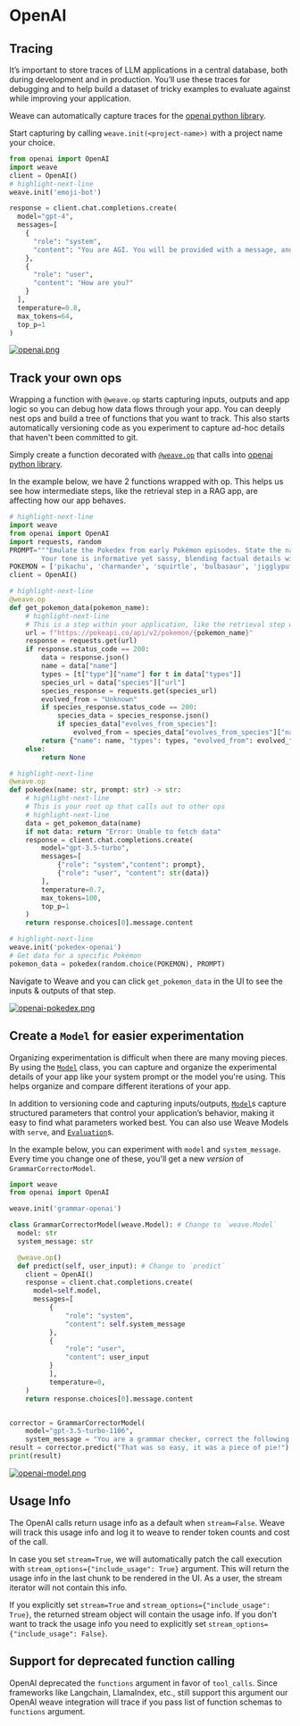 # OpenAI

## Tracing

It’s important to store traces of LLM applications in a central database, both during development and in production. You’ll use these traces for debugging and to help build a dataset of tricky examples to evaluate against while improving your application.

Weave can automatically capture traces for the [openai python library](https://platform.openai.com/docs/reference/python-sdk?lang=python). 

Start capturing by calling `weave.init(<project-name>)` with a project name your choice.

```python
from openai import OpenAI
import weave
client = OpenAI()
# highlight-next-line
weave.init('emoji-bot')

response = client.chat.completions.create(
  model="gpt-4",
  messages=[
    {
      "role": "system",
      "content": "You are AGI. You will be provided with a message, and your task is to respond using emojis only."
    },
    {
      "role": "user",
      "content": "How are you?"
    }
  ],
  temperature=0.8,
  max_tokens=64,
  top_p=1
)
```

[![openai.png](imgs/openai.png)](https://wandb.ai/_scott/emoji-bot/weave/calls)

## Track your own ops

Wrapping a function with `@weave.op` starts capturing inputs, outputs and app logic so you can debug how data flows through your app. You can deeply nest ops and build a tree of functions that you want to track. This also starts automatically versioning code as you experiment to capture ad-hoc details that haven't been committed to git.

Simply create a function decorated with [`@weave.op`](/guides/tracing/ops) that calls into [openai python library](https://platform.openai.com/docs/reference/python-sdk?lang=python).

In the example below, we have 2 functions wrapped with op. This helps us see how intermediate steps, like the retrieval step in a RAG app, are affecting how our app behaves.

```python
# highlight-next-line
import weave
from openai import OpenAI
import requests, random
PROMPT="""Emulate the Pokedex from early Pokémon episodes. State the name of the Pokemon and then describe it.
        Your tone is informative yet sassy, blending factual details with a touch of dry humor. Be concise, no more than 3 sentences. """
POKEMON = ['pikachu', 'charmander', 'squirtle', 'bulbasaur', 'jigglypuff', 'meowth', 'eevee']
client = OpenAI()

# highlight-next-line
@weave.op
def get_pokemon_data(pokemon_name):
    # highlight-next-line
    # This is a step within your application, like the retrieval step within a RAG app
    url = f"https://pokeapi.co/api/v2/pokemon/{pokemon_name}"
    response = requests.get(url)
    if response.status_code == 200:
        data = response.json()
        name = data["name"]
        types = [t["type"]["name"] for t in data["types"]]
        species_url = data["species"]["url"]
        species_response = requests.get(species_url)
        evolved_from = "Unknown"
        if species_response.status_code == 200:
            species_data = species_response.json()
            if species_data["evolves_from_species"]:
                evolved_from = species_data["evolves_from_species"]["name"]
        return {"name": name, "types": types, "evolved_from": evolved_from}
    else:
        return None

# highlight-next-line
@weave.op
def pokedex(name: str, prompt: str) -> str:
    # highlight-next-line
    # This is your root op that calls out to other ops
    # highlight-next-line
    data = get_pokemon_data(name) 
    if not data: return "Error: Unable to fetch data"
    response = client.chat.completions.create(
        model="gpt-3.5-turbo",
        messages=[
            {"role": "system","content": prompt},
            {"role": "user", "content": str(data)}
        ],
        temperature=0.7,
        max_tokens=100,
        top_p=1
    )
    return response.choices[0].message.content

# highlight-next-line
weave.init('pokedex-openai')
# Get data for a specific Pokémon
pokemon_data = pokedex(random.choice(POKEMON), PROMPT)
```

Navigate to Weave and you can click `get_pokemon_data` in the UI to see the inputs & outputs of that step.

[![openai-pokedex.png](imgs/openai-pokedex.png)](https://wandb.ai/_scott/pokedex-openai/weave)

## Create a `Model` for easier experimentation

Organizing experimentation is difficult when there are many moving pieces. By using the [`Model`](/guides/models) class, you can capture and organize the experimental details of your app like your system prompt or the model you're using. This helps organize and compare different iterations of your app. 

In addition to versioning code and capturing inputs/outputs, [`Model`](/guides/models)s capture structured parameters that control your application’s behavior, making it easy to find what parameters worked best. You can also use Weave Models with `serve`, and [`Evaluation`](/guides/evaluations)s.

In the example below, you can experiment with `model` and `system_message`. Every time you change one of these, you'll get a new _version_ of `GrammarCorrectorModel`. 

```python
import weave
from openai import OpenAI

weave.init('grammar-openai')

class GrammarCorrectorModel(weave.Model): # Change to `weave.Model`
  model: str
  system_message: str

  @weave.op()
  def predict(self, user_input): # Change to `predict`
    client = OpenAI()
    response = client.chat.completions.create(
      model=self.model,
      messages=[
          {
              "role": "system",
              "content": self.system_message
          },
          {
              "role": "user",
              "content": user_input
          }
          ],
          temperature=0,
    )
    return response.choices[0].message.content


corrector = GrammarCorrectorModel(
    model="gpt-3.5-turbo-1106",
    system_message = "You are a grammar checker, correct the following user input.")
result = corrector.predict("That was so easy, it was a piece of pie!")
print(result)
```

[![openai-model.png](imgs/openai-model.png)](https://wandb.ai/_scott/grammar-openai/weave/calls)

## Usage Info

The OpenAI calls return usage info as a default when `stream=False`. Weave will track this usage info and log it to weave to render token counts and cost of the call.

In case you set `stream=True`, we will automatically patch the call execution with `stream_options={"include_usage": True}` argument. This will return the usage info in the last chunk to be rendered in the UI. As a user, the stream iterator will not contain this info.

If you explicitly set `stream=True` and `stream_options={"include_usage": True}`, the returned stream object will contain the usage info. If you don't want to track the usage info you need to explicitly set `stream_options={"include_usage": False}`.

## Support for deprecated function calling

OpenAI deprecated the `functions` argument in favor of `tool_calls`. Since frameworks like Langchain, LlamaIndex, etc., still support this argument our OpenAI weave integration will trace if you pass list of function schemas to `functions` argument. 
